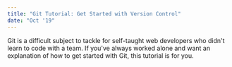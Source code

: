 ```yaml
---
title: "Git Tutorial: Get Started with Version Control"
date: "Oct '19"
---
```


Git is a difficult subject to tackle for self-taught web developers who didn't learn to code with a team. If you've always worked alone and want an explanation of how to get started with Git, this tutorial is for you.